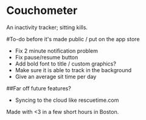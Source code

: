 Couchometer
===========

An inactivity tracker; sitting kills.

#To-do before it's made public / put on the app store

* Fix 2 minute notification problem
* Fix pause/resume button
* Add bold font to title / custom graphics?
* Make sure it is able to track in the background
* Give an average sit time per day

##Far off future features?
* Syncing to the cloud like rescuetime.com

Made with <3 in a few short hours in Boston.
